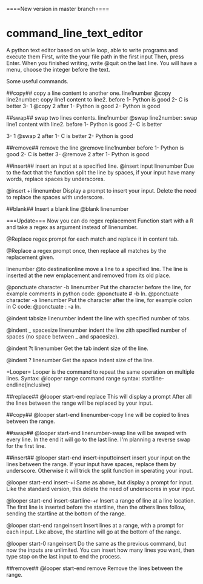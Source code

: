 




====New version in master branch====

# command_line_text_editor
A python text editor based on while loop, able to write programs and execute them
First, write the your file path in the first input Then, press Enter. When you finished writing, write @quit on the last line. You will have a menu, choose the integer before the text.

Some useful commands.

##copy##
copy a line content to another one.
line1number @copy line2number: copy line1 content to line2.
before
1- Python is good
2- C is better
3- 1 @copy 2
after
1- Python is good
2- Python is good

##swap##
swap two lines contents.
line1number @swap line2number: swap line1 content with line2.
before
1- Python is good
2- C is better

3- 1 @swap 2
after
1- C is better
2- Python is good

##remove##
remove the line
@remove line1number
before
1- Python is good
2- C is better
3- @remove 2
after
1- Python is good

##insert##
insert an input at a specified line.
@insert input linenumber
Due to the fact that the function split the line by spaces, if your input have many words, replace spaces by underscores.


@insert +i linenumber
Display a prompt to insert your input.
Delete the need to replace the spaces with underscore.



##blank##
Insert a blank line
@blank linenumber


===Update===
Now you can do regex replacement
Function start with a R and take a regex as argument instead of linenumber.

@Replace regex
prompt for each match and replace it in content tab.

@Replace a regex
prompt once, then replace all matches by the replacement given.

linenumber @to destinationline
move a line to a specified line.
The line is inserted at the new emplacement and removed from its old place.

@ponctuate character -b linenumber
Put the character before the line, for example comments in python code: @ponctuate # -b ln.
@ponctuate character -a linenumber
Put the character after the line, for example colon in C code: @ponctuate : -a ln.


@indent tabsize linenumber
indent the line with specified number of tabs.

@indent _ spacesize linenumber
indent the line zith specified number of spaces (no space between _ and spacesize).

@indent ?t linenumber
Get the tab indent size of the line.

@indent ? linenumber
Get the space indent size of the line.


=Looper=
Looper is the command to repeat the same operation on multiple lines. Syntax:
@looper range command
range syntax: startline-endline(inclusive)

##replace##
@looper start-end replace
This will display a prompt
After all the lines between the range will be replaced by your input.

##copy##
@looper start-end  linenumber-copy
line will be copied to lines between the range.

##swap##
@looper start-end linenumber-swap
line will be swaped with every line.
In the end it will go to the last line.
I'm planning a reverse swap for the first line.

##insert##
@looper start-end insert-inputtoinsert
insert your input on the lines between the range.
If your input have spaces, replace them by underscore. Otherwise it will trick the split function in sperating your input.

@looper start-end insert-+i
Same as above, but display a prompt for input.
Like the standard version, this delete the need of underscores in your input.

@looper start-end insert-startline-+r
Insert a range of line at a line location. The first line is inserted before the startline, then the others lines follow, sending the startline at the bottom of the range.

@looper start-end rangeinsert
Insert lines at a range, with a prompt for each input. Like above, the startline will go at the bottom of the range.

@looper start-0 rangeinsert
Do the same as the previous command, but now the inputs are unlimited. You can insert how many lines you want, then type stop on the last input to end the process.

##remove##
@looper start-end remove
Remove the lines between the range.
